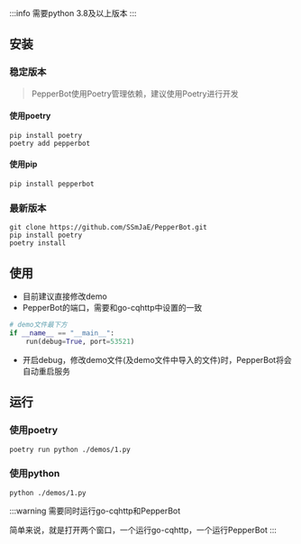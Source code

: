 :::info
需要python 3.8及以上版本
:::
## 安装

### 稳定版本
> PepperBot使用Poetry管理依赖，建议使用Poetry进行开发


#### 使用poetry
```
pip install poetry
poetry add pepperbot
```

#### 使用pip
```
pip install pepperbot
```

### 最新版本
```
git clone https://github.com/SSmJaE/PepperBot.git
pip install poetry
poetry install
```



## 使用
- 目前建议直接修改demo
- PepperBot的端口，需要和go-cqhttp中设置的一致
```py
# demo文件最下方
if __name__ == "__main__":
    run(debug=True, port=53521)
```
- 开启debug，修改demo文件(及demo文件中导入的文件)时，PepperBot将会自动重启服务

## 运行
### 使用poetry
```
poetry run python ./demos/1.py
```
### 使用python
```
python ./demos/1.py
```

:::warning
需要同时运行go-cqhttp和PepperBot

简单来说，就是打开两个窗口，一个运行go-cqhttp，一个运行PepperBot
:::